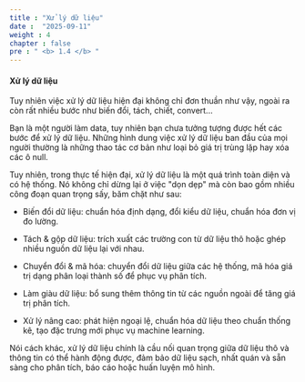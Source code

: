 ```yaml
---
title : "Xử lý dữ liệu"
date :  "2025-09-11" 
weight : 4 
chapter : false
pre : " <b> 1.4 </b> "
---
```


#### Xử lý dữ liệu

Tuy nhiên việc xử lý dữ liệu hiện đại không chỉ đơn thuần như vậy, ngoài ra còn rất nhiều bước như biến đổi, tách, chiết, convert...

Bạn là một người làm data, tuy nhiên bạn chưa tưởng tượng được hết các bước để xử lý dữ liệu. Những hình dung việc xử lý dữ liệu ban đầu của mọi người thường là những thao tác cơ bản như loại bỏ giá trị trùng lặp hay xóa các ô null.

Tuy nhiên, trong thực tế hiện đại, xử lý dữ liệu là một quá trình toàn diện và có hệ thống. Nó không chỉ dừng lại ở việc "dọn dẹp" mà còn bao gồm nhiều công đoạn quan trọng sấy, băm chặt như sau:

- Biến đổi dữ liệu: chuẩn hóa định dạng, đổi kiểu dữ liệu, chuẩn hóa đơn vị đo lường.

- Tách & gộp dữ liệu: trích xuất các trường con từ dữ liệu thô hoặc ghép nhiều nguồn dữ liệu lại với nhau.

- Chuyển đổi & mã hóa: chuyển đổi dữ liệu giữa các hệ thống, mã hóa giá trị dạng phân loại thành số để phục vụ phân tích.

- Làm giàu dữ liệu: bổ sung thêm thông tin từ các nguồn ngoài để tăng giá trị phân tích.

- Xử lý nâng cao: phát hiện ngoại lệ, chuẩn hóa dữ liệu theo chuẩn thống kê, tạo đặc trưng mới phục vụ machine learning.

Nói cách khác, xử lý dữ liệu chính là cầu nối quan trọng giữa dữ liệu thô và thông tin có thể hành động được, đảm bảo dữ liệu sạch, nhất quán và sẵn sàng cho phân tích, báo cáo hoặc huấn luyện mô hình.